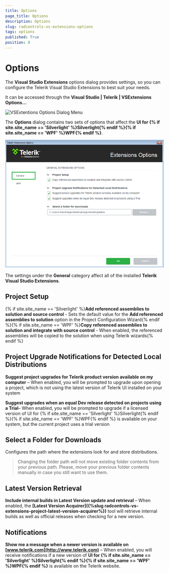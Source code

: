 ```yaml
---
title: Options
page_title: Options
description: Options
slug: radcontrols-vs-extensions-options
tags: options
published: True
position: 8
---
```


# Options



The __Visual Studio Extensions__ options dialog provides settings, so you can configure the Telerik Visual Studio Extensions to best suit your needs.

It can be accessed through the __Visual Studio | Telerik | VSExtensions Options…__

![VSExtentions Options Dialog Menu](images/VSExtentions_OptionsDialogMenu.png)

The __Options__ dialog contains two sets of options that affect the __UI for {% if site.site_name == 'Silverlight' %}Silverlight{% endif %}{% if site.site_name == 'WPF' %}WPF{% endif %}__.

![VSExtentions Options Dialog General](images/VSExtentions_OptionsDialogGeneral.png)

The settings under the __General__ category affect all of the installed __Telerik Visual Studio Extensions__.

## Project Setup

{% if site.site_name == 'Silverlight' %}__Add referenced assemblies to solution and source control__ - Sets the default value for the __Add referenced assemblies to solution__ option in the Project Configuration Wizard{% endif %}{% if site.site_name == 'WPF' %}__Copy referenced assemblies to solution and integrate with source control__ - When enabled, the referenced assemblies will be copied to the solution when using Telerik wizards{% endif %}



## Project Upgrade Notifications for Detected Local Distributions


__Suggest project upgrades for Telerik product version available on my computer__ – When enabled, you will be prompted to upgrade upon opening a project, which is not using the latest version of Telerik UI installed on your system

__Suggest upgrades when an equal Dev release detected on projects using a Trial__– When enabled, you will be prompted to upgrade if a licensed version of UI for {% if site.site_name == 'Silverlight' %}Silverlight{% endif %}{% if site.site_name == 'WPF' %}WPF{% endif %} is available on your system, but the current project uses a trial version


## Select a Folder for Downloads

Configures the path where the extensions look for and store distributions.


>Changing the folder path will not move existing folder contents from your previous path. Please, move your previous folder contents manually in case you still want to use them.


## Latest Version Retrieval

__Include internal builds in Latest Version update and retrieval__ – When enabled, the __[Latest Version Acquirer]({%slug radcontrols-vs-extensions-project-latest-version-acquirer%})__ tool will retrieve internal builds as well as official releases when checking for a new version.

## Notifications

__Show me a message when a newer version is available on [www.telerik.com](http://www.telerik.com)__ – When enabled, you will receive notifications if a new version of __UI for {% if site.site_name == 'Silverlight' %}Silverlight{% endif %}{% if site.site_name == 'WPF' %}WPF{% endif %}__ is available on the Telerik website.
